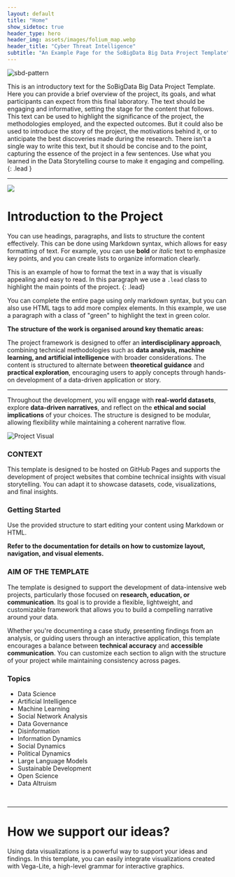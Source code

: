 ```yaml
---
layout: default
title: "Home"
show_sidetoc: true
header_type: hero
header_img: assets/images/folium_map.webp
header_title: "Cyber Threat Intelligence"
subtitle: "An Example Page for the SoBigData Big Data Project Template"
---
```


<div class="full-width-wrapper">
    <img src="{{ site.baseurl }}/assets/images/header.svg" alt="sbd-pattern" class="full-width-image">
</div>

This is an introductory text for the SoBigData Big Data Project Template. Here you can provide a brief overview of the
project, its goals, and what participants can expect from this final laboratory. The text should be engaging and
informative, setting the stage for the content that follows.
This text can be used to highlight the significance of the project, the methodologies employed, and the expected
outcomes. But it could also be used to introduce the story of the project, the motivations behind it, or to anticipate
the best discoveries made during the research. There isn't a single way to write this text, but it should be concise and
to the point, capturing the essence of the project in a few sentences. Use what you learned in the Data Storytelling
course to make it engaging and compelling.
{: .lead }

---

![](https://placehold.co/800x200/png)

# Introduction to the Project

You can use headings, paragraphs, and lists to structure the content effectively. This can be done using Markdown
syntax, which allows for easy formatting of text. For example, you can use **bold** or *italic* text to emphasize key
points, and you can create lists to organize information clearly.

This is an example of how to format the text in a way that is visually appealing and easy to read.
In this paragraph we use a `.lead` class to highlight the main points of the project.
{: .lead}

<p class="green"> 
    You can complete the entire page using only markdown syntax, but you can also use HTML tags to add more complex elements. In this example, we use a paragraph with a class of "green" to highlight the text in green color.
</p>

<p class="mt-3"><strong>The structure of the work is organised around key thematic areas:</strong></p>

<p>
The project framework is designed to offer an <strong>interdisciplinary approach</strong>, combining technical methodologies such as <strong>data analysis, machine learning, and artificial intelligence</strong> with broader considerations. The content is structured to alternate between <strong>theoretical guidance</strong> and <strong>practical exploration</strong>, encouraging users to apply concepts through hands-on development of a data-driven application or story.
</p>

<hr>

<p>
Throughout the development, you will engage with <strong>real-world datasets</strong>, explore <strong>data-driven narratives</strong>, and reflect on the <strong>ethical and social implications</strong> of your choices. The structure is designed to be modular, allowing flexibility while maintaining a coherent narrative flow.
</p>

<div class="full-width-wrapper">
<div class="where">
    <div class="container">
        <div class="row pt-2 ">
            <div class="col-md-6 col-sm-12">
               <img src="{{ site.baseurl }}/assets/images/Dr_Jekyll.jpg" alt="Project Visual">
            </div>
        <div class="col-md-6 col-sm-12">
            <h3>CONTEXT</h3>
            <p class="lead">This template is designed to be hosted on GitHub Pages and supports the development of project websites that combine technical insights with visual storytelling. You can adapt it to showcase datasets, code, visualizations, and final insights.
            </p>
            <h3>Getting Started</h3>
            <p>Use the provided structure to start editing your content using Markdown or HTML.</p>
            <p><strong>Refer to the documentation for details on how to customize layout, navigation, and visual elements.</strong></p>
        </div>
        </div>
    </div>
</div>
</div>

<div class="aim mt-5">
    <div class="container">
        <div class="row pt-2 ">
        <div class="col-md-6 col-sm-12">
            <h3>AIM OF THE TEMPLATE</h3>
                <p>
                The template is designed to support the development of data-intensive web projects, particularly those focused on <strong>research, education, or communication</strong>. Its goal is to provide a flexible, lightweight, and customizable framework that allows you to build a compelling narrative around your data.
                </p>
                <p>
                Whether you're documenting a case study, presenting findings from an analysis, or guiding users through an interactive application, this template encourages a balance between <strong>technical accuracy</strong> and <strong>accessible communication</strong>. You can customize each section to align with the structure of your project while maintaining consistency across pages.
                </p>
            </div>
            <div class="col-md-6 col-sm-12">
                <div class="project lead px-3 py-1">
                   <h3>Topics</h3>
                    <ul>
                        <li>Data Science</li>
                        <li>Artificial Intelligence</li>
                        <li>Machine Learning</li>
                        <li>Social Network Analysis</li>
                        <li>Data Governance</li>
                        <li>Disinformation</li>
                        <li>Information Dynamics</li>
                        <li>Social Dynamics</li>
                        <li>Political Dynamics</li>
                        <li>Large Language Models</li>
                        <li>Sustainable Development</li>
                        <li>Open Science</li>
                        <li>Data Altruism</li>
                    </ul>
                </div>
            </div>
        </div>
    </div>
</div>

<br>

---

# How we support our ideas?

Using data visualizations is a powerful way to support your ideas and findings. In this template, you can easily
integrate visualizations created with Vega-Lite, a high-level grammar for interactive graphics.

<br>
